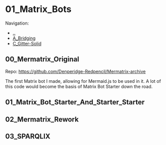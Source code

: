 # 01_Matrix_Bots
Navigation:
- [..](../)
- [A_Bridging](A_Bridging.md)
- [C_Gitter-Solid](C_Gitter-Solid.md)


## 00_Mermatrix_Original

Repo: https://github.com/Denperidge-Redpencil/Mermatrix-archive

The first Matrix bot I made, allowing for Mermaid.js to be used in it. A lot of this code would become the basis of Matrix Bot Starter down the road.

## 01_Matrix_Bot_Starter_And_Starter_Starter

## 02_Mermatrix_Rework

## 03_SPARQLIX